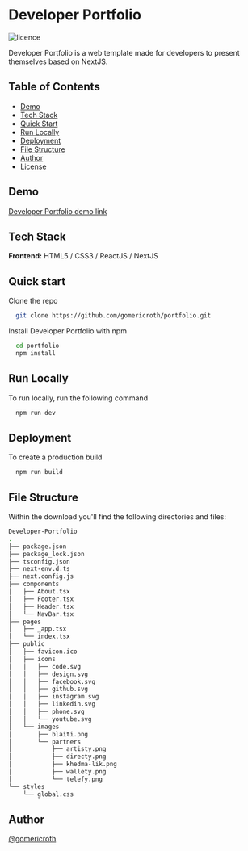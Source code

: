 # Developer Portfolio

![licence](https://img.shields.io/badge/licence-MIT-blue)

Developer Portfolio is a web template made for developers to present themselves based on NextJS.


## Table of Contents

- [Demo](#demo)
- [Tech Stack](#tech-stack)
- [Quick Start](#quick-start)
- [Run Locally](#run-locally)
- [Deployment](#deployment)
- [File Structure](#file-structure)
- [Author](#author)
- [License](#license)

## Demo

[Developer Portfolio demo link](https://developer-portfolio-gules.vercel.app/)

## Tech Stack

**Frontend:** HTML5 / CSS3 / ReactJS / NextJS

## Quick start

Clone the repo

```bash
  git clone https://github.com/gomericroth/portfolio.git
```

Install Developer Portfolio with npm

```bash
  cd portfolio
  npm install
```

## Run Locally

To run locally, run the following command

```bash
  npm run dev
```

## Deployment

To create a production build

```bash
  npm run build
```

## File Structure

Within the download you'll find the following directories and files:

```bash
Developer-Portfolio
.
├── package.json
├── package_lock.json
├── tsconfig.json
├── next-env.d.ts
├── next.config.js
├── components
│   ├── About.tsx
│   ├── Footer.tsx
│   ├── Header.tsx
│   └── NavBar.tsx
├── pages
│   ├── _app.tsx
│   └── index.tsx
├── public
│   ├── favicon.ico
│   ├── icons
│   │   ├── code.svg
│   │   ├── design.svg
│   │   ├── facebook.svg
│   │   ├── github.svg
│   │   ├── instagram.svg
│   │   ├── linkedin.svg
│   │   ├── phone.svg
│   │   └── youtube.svg
│   └── images
│       ├── blaiti.png
│       └── partners
│           ├── artisty.png
│           ├── directy.png
│           ├── khedma-lik.png
│           ├── wallety.png
│           └── telefy.png
└── styles
    └── global.css
```

## Author

[@gomericroth](https://github.com/gomericroth)
